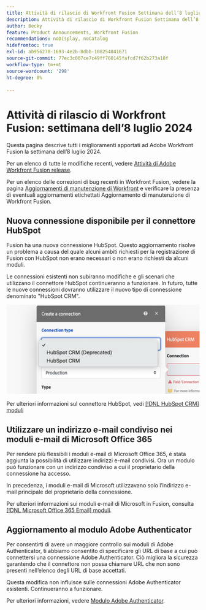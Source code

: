```yaml
---
title: Attività di rilascio di Workfront Fusion Settimana dell’8 luglio 2024
description: Attività di rilascio di Workfront Fusion Settimana dell’8 luglio 2024
author: Becky
feature: Product Announcements, Workfront Fusion
recommendations: noDisplay, noCatalog
hidefromtoc: true
exl-id: ab956270-1693-4e2b-8dbb-108254841671
source-git-commit: 77ec3c007ce7c49ff760145fafcd7f62b273a18f
workflow-type: tm+mt
source-wordcount: '298'
ht-degree: 0%

---
```


# Attività di rilascio di Workfront Fusion: settimana dell’8 luglio 2024

Questa pagina descrive tutti i miglioramenti apportati ad Adobe Workfront Fusion la settimana dell’8 luglio 2024.

Per un elenco di tutte le modifiche recenti, vedere [Attività di Adobe Workfront Fusion release](/help/workfront-fusion/fusion-product-releases/fusion-release-activity.md).

Per un elenco delle correzioni di bug recenti in Workfront Fusion, vedere la pagina [Aggiornamenti di manutenzione di Workfront](https://experienceleague.adobe.com/docs/workfront-known-issues/releases/current-updates.html) e verificare la presenza di eventuali aggiornamenti etichettati Aggiornamento di manutenzione di Workfront Fusion.

## Nuova connessione disponibile per il connettore HubSpot

Fusion ha una nuova connessione HubSpot. Questo aggiornamento risolve un problema a causa del quale alcuni ambiti richiesti per la registrazione di Fusion con HubSpot non erano necessari o non erano richiesti da alcuni moduli.

Le connessioni esistenti non subiranno modifiche e gli scenari che utilizzano il connettore HubSpot continueranno a funzionare. In futuro, tutte le nuove connessioni dovranno utilizzare il nuovo tipo di connessione denominato &quot;HubSpot CRM&quot;.

![Nuova connessione HubSpot](/help/workfront-fusion/fusion-product-releases/assets/new-hubspot-connection.png)

Per ulteriori informazioni sul connettore HubSpot, vedi [[!DNL HubSpot CRM] moduli](/help/workfront-fusion/references/apps-and-modules/third-party-connectors/hubspot-crm-modules.md)

## Utilizzare un indirizzo e-mail condiviso nei moduli e-mail di Microsoft Office 365

Per rendere più flessibili i moduli e-mail di Microsoft Office 365, è stata aggiunta la possibilità di utilizzare indirizzi e-mail condivisi. Ora un modulo può funzionare con un indirizzo condiviso a cui il proprietario della connessione ha accesso.

In precedenza, i moduli e-mail di Microsoft utilizzavano solo l’indirizzo e-mail principale del proprietario della connessione.

Per ulteriori informazioni sui moduli e-mail di Microsoft in Fusion, consulta [[!DNL Microsoft Office 365 Email] moduli](/help/workfront-fusion/references/apps-and-modules/third-party-connectors/microsoft-365-email-modules.md).

## Aggiornamento al modulo Adobe Authenticator

Per consentirti di avere un maggiore controllo sui moduli di Adobe Authenticator, ti abbiamo consentito di specificare gli URL di base a cui può connettersi una connessione Adobe Authenticator. Ciò migliora la sicurezza garantendo che il connettore non possa chiamare URL che non sono presenti nell’elenco degli URL di base accettati.

Questa modifica non influisce sulle connessioni Adobe Authenticator esistenti. Continueranno a funzionare.

Per ulteriori informazioni, vedere [Modulo Adobe Authenticator](/help/workfront-fusion/references/apps-and-modules/adobe-connectors/adobe-authenticator-modules.md).
